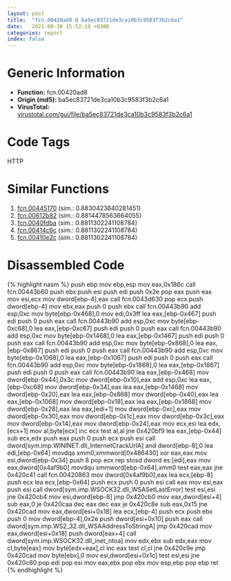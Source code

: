 ```yaml
---
layout: post
title:  "fcn.00420ad8 @ ba5ec83721de3ca10b3c9583f3b2c6a1"
date:   2021-08-30 15:52:19 +0300
categories: report
index: false
---
```


# Generic Information
- **Function:** fcn.00420ad8
- **Origin (md5):** ba5ec83721de3ca10b3c9583f3b2c6a1
- **VirusTotal:** [virustotal.com/gui/file/ba5ec83721de3ca10b3c9583f3b2c6a1][virustotal_ref]

# Code Tags
<span class="tag" id="HTTP">HTTP</span>


# Similar Functions

1. [fcn.00445170][similar_1_ref] (sim.: 0.8830423640281451)
2. [fcn.00612b82][similar_2_ref] (sim.: 0.8814478563664055)
3. [fcn.0040fdba][similar_3_ref] (sim.: 0.8811302241108784)
4. [fcn.00414c6c][similar_4_ref] (sim.: 0.8811302241108784)
5. [fcn.00410e2c][similar_5_ref] (sim.: 0.8811302241108784)


# Disassembled Code

{% highlight nasm %}
push ebp
mov ebp,esp
mov eax,0x186c
call fcn.00443b60
push ebx
push esi
push edi
push 0x2e
pop eax
push eax
mov esi,ecx
mov dword[ebp-4],eax
call fcn.0043d630
pop ecx
push dword[ebp-4]
mov ebx,eax
push 0
push ebx
call fcn.00443b90
add esp,0xc
mov byte[ebp-0x468],0
mov edi,0x3ff
lea eax,[ebp-0x467]
push edi
push 0
push eax
call fcn.00443b90
add esp,0xc
mov byte[ebp-0xc68],0
lea eax,[ebp-0xc67]
push edi
push 0
push eax
call fcn.00443b90
add esp,0xc
mov byte[ebp-0x1468],0
lea eax,[ebp-0x1467]
push edi
push 0
push eax
call fcn.00443b90
add esp,0xc
mov byte[ebp-0x868],0
lea eax,[ebp-0x867]
push edi
push 0
push eax
call fcn.00443b90
add esp,0xc
mov byte[ebp-0x1068],0
lea eax,[ebp-0x1067]
push edi
push 0
push eax
call fcn.00443b90
add esp,0xc
mov byte[ebp-0x1868],0
lea eax,[ebp-0x1867]
push edi
push 0
push eax
call fcn.00443b90
lea eax,[ebp-0x468]
mov dword[ebp-0x44],0x3c
mov dword[ebp-0x10],eax
add esp,0xc
lea eax,[ebp-0xc68]
mov dword[ebp-0x34],eax
lea eax,[ebp-0x1468]
mov dword[ebp-0x20],eax
lea eax,[ebp-0x868]
mov dword[ebp-0x40],eax
lea eax,[ebp-0x1068]
mov dword[ebp-0x18],eax
lea eax,[ebp-0x1868]
mov dword[ebp-0x28],eax
lea eax,[edi+1]
mov dword[ebp-0xc],eax
mov dword[ebp-0x30],eax
mov dword[ebp-0x1c],eax
mov dword[ebp-0x3c],eax
mov dword[ebp-0x14],eax
mov dword[ebp-0x24],eax
mov ecx,esi
lea edx,[ecx+1]
mov al,byte[ecx]
inc ecx
test al,al
jne 0x420bf9
lea eax,[ebp-0x44]
sub ecx,edx
push eax
push 0
push ecx
push esi
call dword[sym.imp.WININET.dll_InternetCrackUrlA]
and dword[ebp-8],0
lea edi,[ebp-0x64]
movdqa xmm0,xmmword[0x486430]
xor eax,eax
mov esi,dword[ebp-0x34]
push 8
pop ecx
rep stosd dword es:[edi],eax
mov eax,dword[0x4af9b0]
movdqu xmmword[ebp-0x64],xmm0
test eax,eax
jne 0x420c41
call fcn.00420863
mov dword[0x4af9b0],eax
lea ecx,[ebp-8]
push ecx
lea ecx,[ebp-0x64]
push ecx
push 0
push esi
call eax
mov esi,eax
push esi
call dword[sym.imp.WSOCK32.dll_WSASetLastError]
test esi,esi
jne 0x420cb4
mov esi,dword[ebp-8]
jmp 0x420cb0
mov eax,dword[esi+4]
sub eax,0
je 0x420caa
dec eax
dec eax
je 0x420c8e
sub eax,0x15
jne 0x420cad
mov eax,dword[esi+0x18]
lea ecx,[ebp-4]
push ecx
push ebx
push 0
mov dword[ebp-4],0x2e
push dword[esi+0x10]
push eax
call dword[sym.imp.WS2_32.dll_WSAAddressToStringA]
jmp 0x420cad
mov eax,dword[esi+0x18]
push dword[eax+4]
call dword[sym.imp.WSOCK32.dll_inet_ntoa]
mov edx,ebx
sub edx,eax
mov cl,byte[eax]
mov byte[edx+eax],cl
inc eax
test cl,cl
jne 0x420c9e
jmp 0x420cad
mov byte[ebx],0
mov esi,dword[esi+0x1c]
test esi,esi
jne 0x420c60
pop edi
pop esi
mov eax,ebx
pop ebx
mov esp,ebp
pop ebp
ret
{% endhighlight %}


[similar_1_ref]: /report/fcn.00445170@3dfcfb1d918b690c00de324bcfcdc082
[similar_2_ref]: /report/fcn.00612b82@52d540e8e13e0f0bbb8946b2363a382d
[similar_3_ref]: /report/fcn.0040fdba@470263fe7e7cc115b95cd041d643e3b5
[similar_4_ref]: /report/fcn.00414c6c@fd17dad7a5809016e438b746adc04679
[similar_5_ref]: /report/fcn.00410e2c@c5a9328b4292c431a6e3f48185308528
[virustotal_ref]: https://www.virustotal.com/gui/file/ba5ec83721de3ca10b3c9583f3b2c6a1